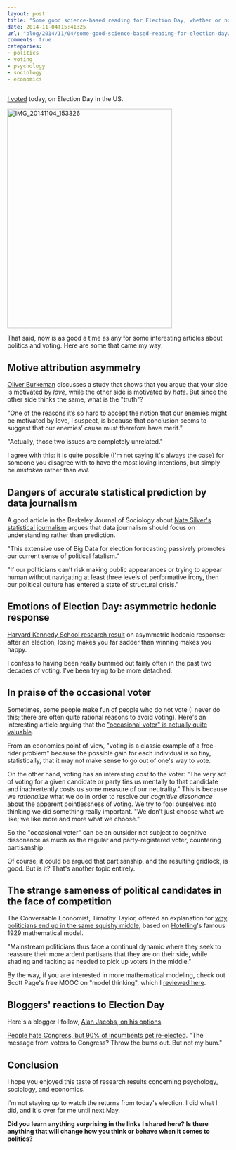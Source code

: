 ```yaml
---
layout: post
title: "Some good science-based reading for Election Day, whether or not you voted"
date: 2014-11-04T15:41:25
url: "blog/2014/11/04/some-good-science-based-reading-for-election-day/"
comments: true
categories:
- politics
- voting
- psychology
- sociology
- economics
---
```

[I voted](/blog/2014/11/01/how-i-avoid-demotivating-myself-away-from-voting/) today, on Election Day in the US.

<a href="https://www.flickr.com/photos/franklinmingchen/15527007380" title="IMG_20141104_153326 by Franklin Chen, on Flickr"><img src="https://farm8.staticflickr.com/7496/15527007380_abfb7f5691.jpg" width="375" height="500" alt="IMG_20141104_153326"></a>

That said, now is as good a time as any for some interesting articles about politics and voting. Here are some that came my way:

<!--more-->

## Motive attribution asymmetry

[Oliver Burkeman](http://www.theguardian.com/commentisfree/oliver-burkeman-column/2014/nov/04/get-along-enemies-motive-attribution) discusses a study that shows that you argue that your side is motivated by *love*, while the other side is motivated by *hate*. But since the other side thinks the same, what is the "truth"?

"One of the reasons it’s so hard to accept the notion that our enemies might be motivated by love, I suspect, is because that conclusion seems to suggest that our enemies’ cause must therefore have merit."

"Actually, those two issues are completely unrelated."

I agree with this: it is quite possible (I'm not saying it's always the case) for someone you disagree with to have the most loving intentions, but simply be *mistaken* rather than *evil*.

## Dangers of accurate statistical prediction by data journalism

A good article in the Berkeley Journal of Sociology about [Nate Silver's statistical journalism](http://berkeleyjournal.org/2014/11/what-should-the-fox-say/) argues that data journalism should focus on understanding rather than prediction.

"This extensive use of Big Data for election forecasting passively promotes our current sense of political fatalism."

"If our politicians can’t risk making public appearances or trying to appear human without navigating at least three levels of performative irony, then our political culture has entered a state of structural crisis."

## Emotions of Election Day: asymmetric hedonic response

[Harvard Kennedy School research result](http://harvardmagazine.com/2014/11/emotions-of-elections-study-todd-rogers) on asymmetric hedonic response: after an election, losing makes you far sadder than winning makes you happy.

I confess to having been really bummed out fairly often in the past two decades of voting. I've been trying to be more detached.

## In praise of the occasional voter

Sometimes, some people make fun of people who do not vote (I never do this; there are often quite rational reasons to avoid voting). Here's an interesting article arguing that the ["occasional voter" is actually quite valuable](http://www.nytimes.com/2014/11/02/upshot/the-vital-role-of-the-occasional-voter.html).

From an economics point of view, "voting is a classic example of a free-rider problem" because the possible gain for each individual is so tiny, statistically, that it may not make sense to go out of one's way to vote.

On the other hand, voting has an interesting cost to the voter: "The very act of voting for a given candidate or party ties us mentally to that candidate and inadvertently costs us some measure of our neutrality." This is because we *rationalize* what we do in order to resolve our *cognitive dissonance* about the apparent pointlessness of voting. We try to fool ourselves into thinking we did something really important. "We don’t just choose what we like; we like more and more what we choose."

So the "occasional voter" can be an outsider not subject to cognitive dissonance as much as the regular and party-registered voter, countering partisanship.

Of course, it could be argued that partisanship, and the resulting gridlock, is good. But is it? That's another topic entirely.

## The strange sameness of political candidates in the face of competition

The Conversable Economist, Timothy Taylor, offered an explanation for [why politicians end up in the same squishy middle](http://conversableeconomist.blogspot.com/2014/11/the-excessive-sameness-of-politics-and.html), based on [Hotelling](http://en.wikipedia.org/wiki/Harold_Hotelling)'s famous 1929 mathematical model.

"Mainstream politicians thus face a continual dynamic where they seek to reassure their more ardent partisans that they are on their side, while shading and tacking as needed to pick up voters in the middle."

By the way, if you are interested in more mathematical modeling, check out Scott Page's free MOOC on "model thinking", which I [reviewed here](/blog/2012/06/16/review-of-coursera-course-model-thinking/).

## Bloggers' reactions to Election Day

Here's a blogger I follow, [Alan Jacobs, on his options](http://ayjay.tumblr.com/post/101755797073/and-one-more-note-on-politics).

[People hate Congress, but 90% of incumbents get re-elected](http://www.washingtonpost.com/blogs/the-fix/wp/2013/05/09/people-hate-congress-but-most-incumbents-get-re-elected-what-gives/). "The message from voters to Congress? Throw the bums out. But not my bum."

## Conclusion

I hope you enjoyed this taste of research results concerning psychology, sociology, and economics.

I'm not staying up to watch the returns from today's election. I did what I did, and it's over for me until next May.

**Did you learn anything surprising in the links I shared here? Is there anything that will change how you think or behave when it comes to politics?**
